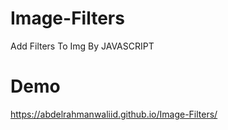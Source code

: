 # Image-Filters
Add Filters To Img By JAVASCRIPT

# Demo
https://abdelrahmanwaliid.github.io/Image-Filters/
